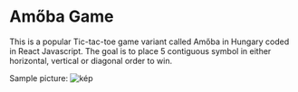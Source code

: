 # Amőba Game

This is a popular Tic-tac-toe game variant called Amőba in Hungary coded in React Javascript.
The goal is to place 5 contiguous symbol in either horizontal, vertical or diagonal order to win.

Sample picture:
![kép](https://github.com/selmeczya/Amoba-game/assets/122087366/83e8ea30-2528-4089-aede-dd2180632f76)
